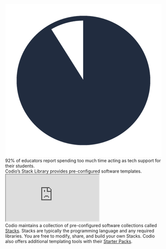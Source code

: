 <div class="title-area">
  <img class="pie-chart" src=".guides/img/stacks-chart.png" />
  <div class="main-title">
    92% of educators report spending too much time acting as tech support for their students.
  </div>
</div>

<div class="marketing">
  Codio’s Stack Library provides pre-configured software templates.
</div>

<iframe scrolling="auto" src="https://codio.com/home/stacks?tab=1&sDirection=desc&sProp=totalCount&filter="></iframe>

<div class="blurb">
  Codio maintains a collection of pre-configured software collections called <a href="https://codio.com/docs/project/stacks/stack-overview/">Stacks</a>. Stacks are typically the programming language and any required libraries. You are free to modify, share, and build your own Stacks. Codio also offers additional templating tools with their <a href="https://codio.com/docs/project/packs/overview/">Starter Packs</a>.
</div>


